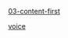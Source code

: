 
[03-content-first](https://matej-knize.github.io/english-for-designers/03-content-first/)


[voice](https://github.com/Matej-Knize/english-for-designers/blob/a0798580a11f4e28e6d163438099722338786334/voice.md)
